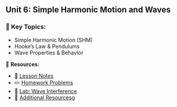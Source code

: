 ## **Unit 6: Simple Harmonic Motion and Waves**
### 📌 Key Topics:
- Simple Harmonic Motion (SHM)
- Hooke’s Law & Pendulums
- Wave Properties & Behavior

📂 **Resources:**
- 📖 [Lesson Notes](./06_simple_harmonic_motion_waves/lesson_notes.md)
- ✏️ [Homework Problems](./06_simple_harmonic_motion_waves/homework.md)
- 🔬 [Lab: Wave Interference](./06_simple_harmonic_motion_waves/lab_waves.md)
- 📑 [Additional Resources](./06_simple_harmonic_motion_waves/resources.md)g
